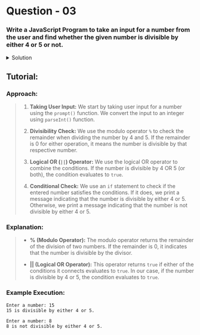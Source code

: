 # Question - 03
### Write a JavaScript Program to take an input for a number from the user and find whether the given number is divisible by either 4 or 5 or not.
<details><summary>Solution</summary>
  
```javascript
// Take user input for a number
let number = parseInt(prompt("Enter a number:"));

// Check if the number is divisible by 4 or 5
if (number % 4 === 0 || number % 5 === 0) {
    console.log(number + " is divisible by either 4 or 5.");
} else {
    console.log(number + " is not divisible by either 4 or 5.");
}
```

</details>

## Tutorial:

### Approach:
> 1. **Taking User Input:** We start by taking user input for a number using the `prompt()` function. We convert the input to an integer using `parseInt()` function.
> 
> 2. **Divisibility Check:** We use the modulo operator `%` to check the remainder when dividing the number by 4 and 5. If the remainder is 0 for either operation, it means the number is divisible by that respective number.
> 
> 3. **Logical OR (`||`) Operator:** We use the logical OR operator to combine the conditions. If the number is divisible by 4 OR 5 (or both), the condition evaluates to `true`.
> 
> 4. **Conditional Check:** We use an `if` statement to check if the entered number satisfies the conditions. If it does, we print a message indicating that the number is divisible by either 4 or 5. Otherwise, we print a message indicating that the number is not divisible by either 4 or 5.

### Explanation:
> - **% (Modulo Operator):** The modulo operator returns the remainder of the division of two numbers. If the remainder is 0, it indicates that the number is divisible by the divisor.
> 
> - **|| (Logical OR Operator):** This operator returns `true` if either of the conditions it connects evaluates to `true`. In our case, if the number is divisible by 4 or 5, the condition evaluates to `true`.

### Example Execution:
```
Enter a number: 15
15 is divisible by either 4 or 5.
```

```
Enter a number: 8
8 is not divisible by either 4 or 5.
```
